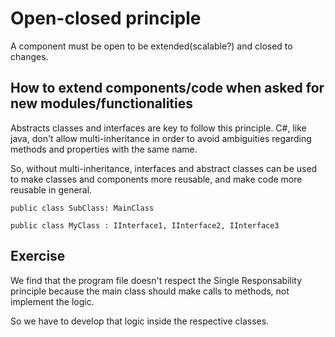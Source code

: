 # Open-closed principle

A component must be open to be extended(scalable?) and closed to changes.

## How to extend components/code when asked for new modules/functionalities

Abstracts classes and interfaces are key to follow this principle.
C#, like java, don't allow multi-inheritance in order to avoid ambiguities regarding methods and properties with the same name.

So, without multi-inheritance, interfaces and abstract classes can be used to make classes and components more reusable, and make code more reusable in general.

```
public class SubClass: MainClass

public class MyClass : IInterface1, IInterface2, IInterface3
```

## Exercise
We find that the program file doesn't respect the Single Responsability principle because the main class should make calls to methods, not implement the logic.

So we have to develop that logic inside the respective classes.

